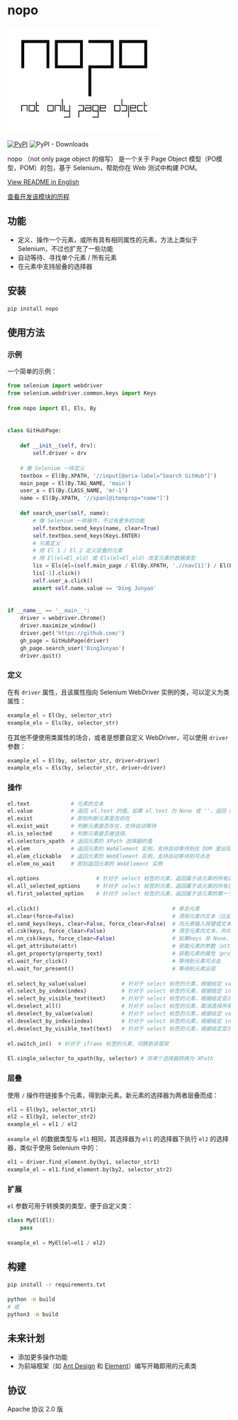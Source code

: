 # nopo

![](./logo.png)

[![PyPI](https://img.shields.io/pypi/v/nopo)](https://pypi.org/project/nopo/) ![PyPI - Downloads](https://img.shields.io/pypi/dm/nopo)

nopo （not only page object 的缩写） 是一个关于 Page Object 模型（PO模型，POM）的包，基于 Selenium，帮助你在 Web 测试中构建 POM。

[View README in English](README.md)

[查看开发该模块的历程](https://4ading.com/posts/nopo-development)

## 功能

- 定义、操作一个元素，或所有具有相同属性的元素，方法上类似于 Selenium，不过也扩充了一些功能
- 自动等待、寻找单个元素 / 所有元素
- 在元素中支持层叠的选择器

## 安装

```bash
pip install nopo
```

## 使用方法

### 示例

一个简单的示例：

```python
from selenium import webdriver
from selenium.webdriver.common.keys import Keys

from nopo import El, Els, By


class GitHubPage:

    def __init__(self, drv):
        self.driver = drv

    # 像 Selenium 一样定义
    textbox = El(By.XPATH, '//input[@aria-label="Search GitHub"]')
    main_page = El(By.TAG_NAME, 'main')
    user_a = El(By.CLASS_NAME, 'mr-1')
    name = El(By.XPATH, '//span[@itemprop="name"]')

    def search_user(self, name):
        # 像 Selenium 一样操作，不过有更多的功能
        self.textbox.send_keys(name, clear=True)
        self.textbox.send_keys(Keys.ENTER)
        # 元素定义
        # 用 El_1 / El_2 定义层叠的元素
        # 用 El(el=El_old) 或 Els(el=El_old) 改变元素的数据类型
        lis = Els(el=(self.main_page / El(By.XPATH, './/nav[1]') / El(By.TAG_NAME, 'a')))
        lis[-1].click()
        self.user_a.click()
        assert self.name.value == 'Ding Junyao'


if __name__ == '__main__':
    driver = webdriver.Chrome()
    driver.maximize_window()
    driver.get('https://github.com/')
    gh_page = GitHubPage(driver)
    gh_page.search_user('DingJunyao')
    driver.quit()
```

### 定义

在有 `driver` 属性，且该属性指向 Selenium WebDriver 实例的类，可以定义为类属性：

```python
example_el = El(by, selector_str)
example_els = Els(by, selector_str)
```
在其他不便使用类属性的场合，或者是想要自定义 WebDriver，可以使用 `driver` 参数：

```python
example_el = El(by, selector_str, driver=driver)
example_els = Els(by, selector_str, driver=driver)
```

### 操作

```python
el.text             # 元素的文本
el.value            # 返回 el.text 的值。如果 el.text 为 None 或 ''，返回 value 属性（多用于 input 元素）
el.exist            # 即刻判断元素是否存在
el.exist_wait       # 判断元素是否存在，支持自动等待
el.is_selected      # 判断元素是否被选择。
el.selectors_xpath  # 返回元素的 XPath 选择器的值
el.elem             # 返回元素的 WebElement 实例，支持自动等待到在 DOM 里出现
el.elem_clickable   # 返回元素的 WebElement 实例，支持自动等待到可点击
el.elem_no_wait     # 即刻返回元素的 WebElement 实例

el.options                  # 针对于 select 标签的元素，返回属于该元素的所有选项
el.all_selected_options     # 针对于 select 标签的元素，返回属于该元素的所有已选选项
el.first_selected_option    # 针对于 select 标签的元素，返回属于该元素的第一个已选选项

el.click()                                          # 单击元素
el.clear(force=False)                               # 清除元素内文本（比如 input 元素）. 设置 force=True 确保元素内文本清除干净，也就是强制模式（在某些场合适用）
el.send_keys(keys, clear=False, force_clear=False)  # 向元素输入按键或文本。如果 clear 为 True，则输入前会清空元素内文本。如果 clear 和 force 均为 True，清除方法进入强制模式
el.csk(keys, force_clear=False)                     # 清空元素内文本，并向元素输入按键或文本。如果 force_clear 为 True，清除方法进入强制模式
el.nn_csk(keys, force_clear=False)                  # 如果keys 非 None，则清空元素内文本，并向元素输入按键或文本。如果 force_clear 为 True，清除方法进入强制模式
el.get_attribute(attr)                              # 获取元素的参数（attribute，偏向于 HTML 层面）
el.get_property(property_text)                      # 获取元素的属性（property，偏向于 JS 层面）
el.wait_for_click()                                 # 等待到元素可点击
el.wait_for_present()                               # 等待到元素出现

el.select_by_value(value)           # 针对于 select 标签的元素，根据给定 value 值选择选项
el.select_by_index(index)           # 针对于 select 标签的元素，根据给定 index 值选择选项
el.select_by_visible_text(text)     # 针对于 select 标签的元素，根据给定显示文本选择选项
el.deselect_all()                   # 针对于 select 标签的元素，取消选择所有内容
el.deselect_by_value(value)         # 针对于 select 标签的元素，根据给定 value 值取消选择选项
el.deselect_by_index(index)         # 针对于 select 标签的元素，根据给定 index 值取消选择选项
el.deselect_by_visible_text(text)   # 针对于 select 标签的元素，根据给定显示文本取消选择选项

el.switch_in()  # 针对于 iframe 标签的元素，切换到该框架

El.single_selector_to_xpath(by, selector) # 将单个选择器转换为 XPath
```

### 层叠

使用 `/` 操作符链接多个元素，得到新元素。新元素的选择器为两者层叠而成：

```python
el1 = El(by1, selector_str1)
el2 = El(by2, selector_str2)
example_el = el1 / el2
```

`example_el` 的数据类型与 `el1` 相同，其选择器为 `el1` 的选择器下执行 `el2` 的选择器，类似于使用 Selenium 中的：

```python
el1 = driver.find_element.by(by1, selector_str1)
example_el = el1.find_element.by(by2, selector_str2)
```

### 扩展

`el` 参数可用于转换类的类型，便于自定义类：

```python
class MyEl(El):
    pass

example_el = MyEl(el=el1 / el2)
```

## 构建

```bash
pip install -r requirements.txt

python -m build
# 或
python3 -m build
```

## 未来计划

- 添加更多操作功能
- 为前端框架（如 [Ant Design](https://ant.design/) 和 [Element](https://element-plus.org/)）编写开箱即用的元素类

## 协议

Apache 协议 2.0 版
